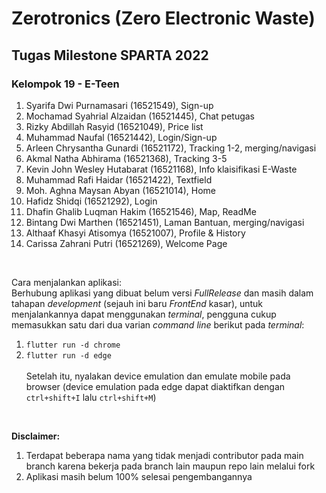 # Zerotronics (Zero Electronic Waste)
## Tugas Milestone SPARTA 2022
### Kelompok 19 - E-Teen
1. Syarifa Dwi Purnamasari (16521549), Sign-up
2. Mochamad Syahrial Alzaidan (16521445), Chat petugas
3. Rizky Abdillah Rasyid (16521049), Price list
4. Muhammad Naufal (16521442), Login/Sign-up
5. Arleen Chrysantha Gunardi (16521172), Tracking 1-2, merging/navigasi
6. Akmal Natha Abhirama (16521368), Tracking 3-5
7. Kevin John Wesley Hutabarat (16521168), Info klaisifikasi E-Waste
8. Muhammad Rafi Haidar (16521422), Textfield
9. Moh. Aghna Maysan Abyan (16521014), Home
10. Hafidz Shidqi (16521292), Login
11. Dhafin Ghalib Luqman Hakim (16521546), Map, ReadMe
12. Bintang Dwi Marthen (16521451), Laman Bantuan, merging/navigasi
13. Althaaf Khasyi Atisomya (16521007), Profile & History
14. Carissa Zahrani Putri (16521269), Welcome Page

<!--
Contoh: Justin Bieber (13521999), Front end
-->

<br>

Cara menjalankan aplikasi:  
Berhubung aplikasi yang dibuat belum versi _FullRelease_ dan masih dalam tahapan _development_ (sejauh ini baru _FrontEnd_ kasar), untuk menjalankannya dapat menggunakan _terminal_, pengguna cukup memasukkan satu dari dua varian _command line_ berikut pada _terminal_:
1. `flutter run -d chrome`
2. `flutter run -d edge`<br><br>
Setelah itu, nyalakan device emulation dan emulate mobile pada browser (device emulation pada edge dapat diaktifkan dengan `ctrl+shift+I` lalu `ctrl+shift+M`)

<br>

**Disclaimer:**  
1. Terdapat beberapa nama yang tidak menjadi contributor pada main branch karena bekerja pada branch lain maupun repo lain melalui fork
2. Aplikasi masih belum 100% selesai pengembangannya
